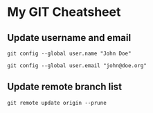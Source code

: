 # My GIT Cheatsheet

## Update username and email
`git config --global user.name "John Doe"`

`git config --global user.email "john@doe.org"`

## Update remote branch list
`git remote update origin --prune`
